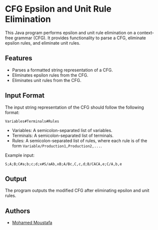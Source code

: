 # CFG Epsilon and Unit Rule Elimination

This Java program performs epsilon and unit rule elimination on a context-free grammar (CFG). It provides functionality to parse a CFG, eliminate epsilon rules, and eliminate unit rules.

## Features

- Parses a formatted string representation of a CFG.
- Eliminates epsilon rules from the CFG.
- Eliminates unit rules from the CFG.

## Input Format

The input string representation of the CFG should follow the following format:

```
Variables#Terminals#Rules
```

- Variables: A semicolon-separated list of variables.
- Terminals: A semicolon-separated list of terminals.
- Rules: A semicolon-separated list of rules, where each rule is of the form `Variable/Production1,Production2,...`.

Example input:

```
S;A;B;C#a;b;c;d;x#S/aAb,xB;A/Bc,C,c,d;B/CACA,e;C/A,b,e
```

## Output

The program outputs the modified CFG after eliminating epsilon and unit rules.

## Authors

- [Mohamed Moustafa](https://github.com/alafty)
